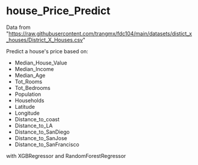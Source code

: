 # house_Price_Predict

Data from "https://raw.githubusercontent.com/trangmx/fdc104/main/datasets/distict_x_houses/District_X_Houses.csv"

Predict a house's price based on:
- Median_House_Value
- Median_Income
- Median_Age              
- Tot_Rooms                 
- Tot_Bedrooms                
- Population                    
- Households                    
- Latitude                   
- Longitude                   
- Distance_to_coast           
- Distance_to_LA              
- Distance_to_SanDiego        
- Distance_to_SanJose         
- Distance_to_SanFrancisco    

with XGBRegressor and RandomForestRegressor
